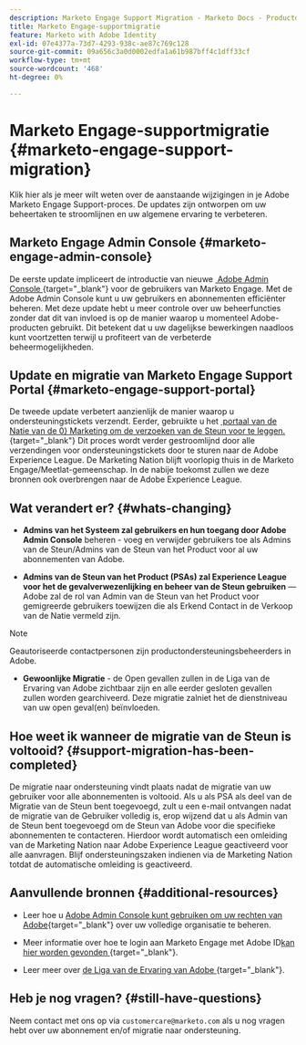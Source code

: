 ```yaml
---
description: Marketo Engage Support Migration - Marketo Docs - Productdocumentatie
title: Marketo Engage-supportmigratie
feature: Marketo with Adobe Identity
exl-id: 07e4377a-73d7-4293-938c-ae87c769c128
source-git-commit: 09a656c3a0d0002edfa1a61b987bff4c1dff33cf
workflow-type: tm+mt
source-wordcount: '468'
ht-degree: 0%

---
```


# Marketo Engage-supportmigratie {#marketo-engage-support-migration}

Klik hier als je meer wilt weten over de aanstaande wijzigingen in je Adobe Marketo Engage Support-proces. De updates zijn ontworpen om uw beheertaken te stroomlijnen en uw algemene ervaring te verbeteren.

## Marketo Engage Admin Console {#marketo-engage-admin-console}

De eerste update impliceert de introductie van nieuwe [&#x200B; Adobe Admin Console &#x200B;](https://helpx.adobe.com/nl/enterprise/admin-guide.html){target="_blank"} voor de gebruikers van Marketo Engage. Met de Adobe Admin Console kunt u uw gebruikers en abonnementen efficiënter beheren. Met deze update hebt u meer controle over uw beheerfuncties zonder dat dit van invloed is op de manier waarop u momenteel Adobe-producten gebruikt. Dit betekent dat u uw dagelijkse bewerkingen naadloos kunt voortzetten terwijl u profiteert van de verbeterde beheermogelijkheden.

## Update en migratie van Marketo Engage Support Portal {#marketo-engage-support-portal}

De tweede update verbetert aanzienlijk de manier waarop u ondersteuningstickets verzendt. Eerder, gebruikte u het [&#x200B; portaal van de Natie van de 0&rbrace; Marketing om de verzoeken van de Steun voor te leggen. &#x200B;](https://nation.marketo.com/){target="_blank"} Dit proces wordt verder gestroomlijnd door alle verzendingen voor ondersteuningstickets door te sturen naar de Adobe Experience League. De Marketing Nation blijft voorlopig thuis in de Marketo Engage/Meetlat-gemeenschap. In de nabije toekomst zullen we deze bronnen ook overbrengen naar de Adobe Experience League.

## Wat verandert er? {#whats-changing}

* **Admins van het Systeem zal gebruikers en hun toegang door Adobe Admin Console** beheren - voeg en verwijder gebruikers toe als Admins van de Steun/Admins van de Steun van het Product voor al uw abonnementen van Adobe.

* **Admins van de Steun van het Product (PSAs) zal Experience League voor het de gevalverwezenlijking en beheer van de Steun gebruiken** — Adobe zal de rol van Admin van de Steun van het Product voor gemigreerde gebruikers toewijzen die als Erkend Contact in de Verkoop van de Natie vermeld zijn.

>[!NOTE]
>
>Geautoriseerde contactpersonen zijn productondersteuningsbeheerders in Adobe.

* **Gewoonlijke Migratie** - de Open gevallen zullen in de Liga van de Ervaring van Adobe zichtbaar zijn en alle eerder gesloten gevallen zullen worden gearchiveerd. Deze migratie zal **&#x200B;**&#x200B;niet het de dienstniveau van uw open geval(en) beïnvloeden.

## Hoe weet ik wanneer de migratie van de Steun is voltooid? {#support-migration-has-been-completed}

De migratie naar ondersteuning vindt plaats nadat de migratie van uw gebruiker voor alle abonnementen is voltooid. Als u als PSA als deel van de Migratie van de Steun bent toegevoegd, zult u een e-mail ontvangen nadat de migratie van de Gebruiker volledig is, erop wijzend dat u als Admin van de Steun bent toegevoegd om de Steun van Adobe voor die specifieke abonnementen te contacteren. Hierdoor wordt automatisch een omleiding van de Marketing Nation naar Adobe Experience League geactiveerd voor alle aanvragen. Blijf ondersteuningszaken indienen via de Marketing Nation totdat de automatische omleiding is geactiveerd.

## Aanvullende bronnen {#additional-resources}

* Leer hoe u [&#x200B; Adobe Admin Console kunt gebruiken om uw rechten van Adobe &#x200B;](https://helpx.adobe.com/nl/enterprise/using/admin-roles.html){target="_blank"} over uw volledige organisatie te beheren.

* Meer informatie over hoe te login aan Marketo Engage met Adobe ID [&#x200B; kan hier worden gevonden &#x200B;](/help/marketo/product-docs/administration/marketo-with-adobe-identity/user-sign-in-with-adobe-id.md){target="_blank"}.

* Leer meer over [&#x200B; de Liga van de Ervaring van Adobe &#x200B;](https://experienceleague.adobe.com/nl){target="_blank"}.

## Heb je nog vragen? {#still-have-questions}

Neem contact met ons op via `customercare@marketo.com` als u nog vragen hebt over uw abonnement en/of migratie naar ondersteuning.
